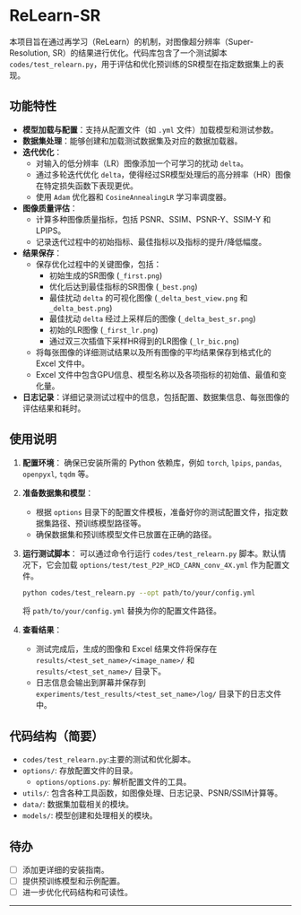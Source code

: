 # ReLearn-SR

本项目旨在通过再学习（ReLearn）的机制，对图像超分辨率（Super-Resolution, SR）的结果进行优化。代码库包含了一个测试脚本 `codes/test_relearn.py`，用于评估和优化预训练的SR模型在指定数据集上的表现。

## 功能特性

- **模型加载与配置**：支持从配置文件（如 `.yml` 文件）加载模型和测试参数。
- **数据集处理**：能够创建和加载测试数据集及对应的数据加载器。
- **迭代优化**：
    - 对输入的低分辨率（LR）图像添加一个可学习的扰动 `delta`。
    - 通过多轮迭代优化 `delta`，使得经过SR模型处理后的高分辨率（HR）图像在特定损失函数下表现更优。
    - 使用 `Adam` 优化器和 `CosineAnnealingLR` 学习率调度器。
- **图像质量评估**：
    - 计算多种图像质量指标，包括 PSNR、SSIM、PSNR-Y、SSIM-Y 和 LPIPS。
    - 记录迭代过程中的初始指标、最佳指标以及指标的提升/降低幅度。
- **结果保存**：
    - 保存优化过程中的关键图像，包括：
        - 初始生成的SR图像 (`_first.png`)
        - 优化后达到最佳指标的SR图像 (`_best.png`)
        - 最佳扰动 `delta` 的可视化图像 (`_delta_best_view.png` 和 `_delta_best.png`)
        - 最佳扰动 `delta` 经过上采样后的图像 (`_delta_best_sr.png`)
        - 初始的LR图像 (`_first_lr.png`)
        - 通过双三次插值下采样HR得到的LR图像 (`_lr_bic.png`)
    - 将每张图像的详细测试结果以及所有图像的平均结果保存到格式化的 Excel 文件中。
    - Excel 文件中包含GPU信息、模型名称以及各项指标的初始值、最值和变化量。
- **日志记录**：详细记录测试过程中的信息，包括配置、数据集信息、每张图像的评估结果和耗时。

## 使用说明

1.  **配置环境**：
    确保已安装所需的 Python 依赖库，例如 `torch`, `lpips`, `pandas`, `openpyxl`, `tqdm` 等。

2.  **准备数据集和模型**：
    -   根据 `options` 目录下的配置文件模板，准备好你的测试配置文件，指定数据集路径、预训练模型路径等。
    -   确保数据集和预训练模型文件已放置在正确的路径。

3.  **运行测试脚本**：
    可以通过命令行运行 `codes/test_relearn.py` 脚本。默认情况下，它会加载 `options/test/test_P2P_HCD_CARN_conv_4X.yml` 作为配置文件。
    ```bash
    python codes/test_relearn.py --opt path/to/your/config.yml
    ```
    将 `path/to/your/config.yml` 替换为你的配置文件路径。

4.  **查看结果**：
    -   测试完成后，生成的图像和 Excel 结果文件将保存在 `results/<test_set_name>/<image_name>/` 和 `results/<test_set_name>/` 目录下。
    -   日志信息会输出到屏幕并保存到 `experiments/test_results/<test_set_name>/log/` 目录下的日志文件中。

## 代码结构（简要）

-   `codes/test_relearn.py`:主要的测试和优化脚本。
-   `options/`: 存放配置文件的目录。
    -   `options/options.py`: 解析配置文件的工具。
-   `utils/`: 包含各种工具函数，如图像处理、日志记录、PSNR/SSIM计算等。
-   `data/`: 数据集加载相关的模块。
-   `models/`: 模型创建和处理相关的模块。

## 待办

-   [ ] 添加更详细的安装指南。
-   [ ] 提供预训练模型和示例配置。
-   [ ] 进一步优化代码结构和可读性。

---

